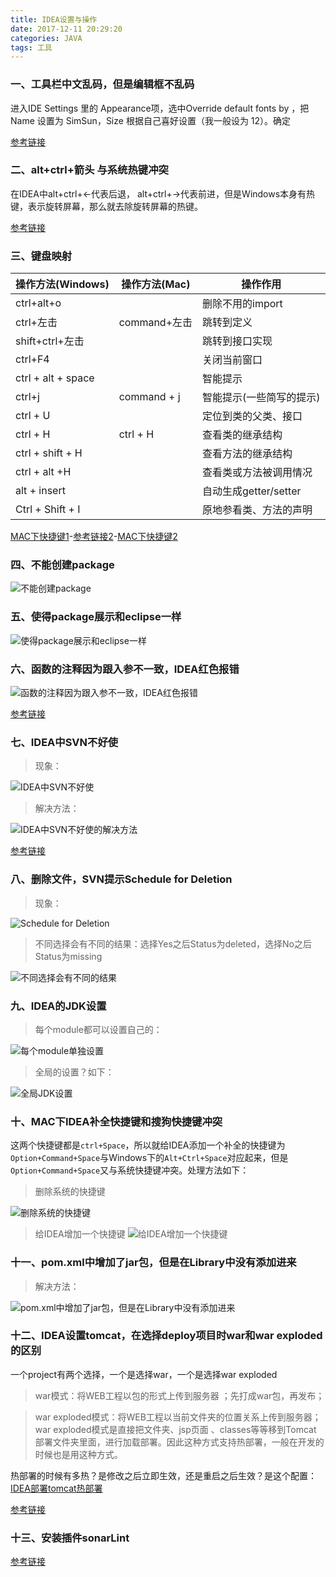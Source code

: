 ```yaml
---
title: IDEA设置与操作
date: 2017-12-11 20:29:20
categories: JAVA
tags: 工具
---
```

### 一、工具栏中文乱码，但是编辑框不乱码

进入IDE Settings 里的 Appearance项，选中Override default fonts by ，把 Name 设置为 SimSun，Size 根据自己喜好设置（我一般设为 12）。确定
<!--more-->
[参考链接](http://www.cnblogs.com/jlxuqiang/p/4083596.html)
### 二、alt+ctrl+箭头 与系统热键冲突
在IDEA中alt+ctrl+←代表后退，
alt+ctrl+→代表前进，但是Windows本身有热键，表示旋转屏幕，那么就去除旋转屏幕的热键。

[参考链接](https://jingyan.baidu.com/article/ceb9fb10dfc7c28cad2ba026.html)

### 三、键盘映射

| 操作方法(Windows)    | 操作方法(Mac)     | 操作作用           |
| ------------------- |------------------|-----------------|
| ctrl+alt+o          |                  |删除不用的import   |
| ctrl+左击            |   command+左击  |   跳转到定义|
| shift+ctrl+左击      |                 |    跳转到接口实现|
| ctrl+F4              |                 |       关闭当前窗口|
| ctrl + alt + space   |                 |   智能提示|
| ctrl+j               |command + j      |    智能提示(一些简写的提示)|
| ctrl + U             |                 |      定位到类的父类、接口   |
| ctrl + H             | ctrl + H        |       查看类的继承结构      |
| ctrl + shift + H     |                 |        查看方法的继承结构      |
| ctrl + alt +H        |                 |            查看类或方法被调用情况  |
| alt + insert         |                 |        自动生成getter/setter |
| Ctrl + Shift + I     |                 |        原地参看类、方法的声明 |

[MAC下快捷键1](http://www.ituring.com.cn/article/37792)-[参考链接2](http://blog.csdn.net/wfp458113181wfp/article/details/24579781)-[MAC下快捷键2](http://wiki.jikexueyuan.com/project/intellij-idea-tutorial/keymap-mac-introduce.html)

### 四、不能创建package
![不能创建package](https://github.com/chenbuer/markdownImgs/blob/master/blog/canNotCreatePackage.png?raw=true)

### 五、使得package展示和eclipse一样
![使得package展示和eclipse一样](https://github.com/chenbuer/markdownImgs/blob/master/blog/makePackageLikeEclipse.png?raw=true)

### 六、函数的注释因为跟入参不一致，IDEA红色报错
![函数的注释因为跟入参不一致，IDEA红色报错](https://github.com/chenbuer/markdownImgs/blob/master/blog/annotationIsRed.png?raw=true)

[参考链接](http://blog.csdn.net/river_continent/article/details/72841428)

### 七、IDEA中SVN不好使
> 现象：

![IDEA中SVN不好使](https://github.com/chenbuer/markdownImgs/blob/master/blog/ideaSvnUnuseful.png?raw=true)

> 解决方法：

![IDEA中SVN不好使的解决方法](https://github.com/chenbuer/markdownImgs/blob/master/blog/ideaSvnUnusefulSolution.png?raw=true)

[参考链接](http://blog.csdn.net/u012940983/article/details/38679667)

### 八、删除文件，SVN提示Schedule for Deletion
> 现象：

![Schedule for Deletion](https://github.com/chenbuer/markdownImgs/blob/master/blog/scheduleForDel.png?raw=true)

> 不同选择会有不同的结果：选择Yes之后Status为deleted，选择No之后Status为missing

![不同选择会有不同的结果](https://github.com/chenbuer/markdownImgs/blob/master/blog/scheduleForDelAndChooseYes.png?raw=true)

### 九、IDEA的JDK设置

> 每个module都可以设置自己的：

![每个module单独设置](https://github.com/chenbuer/markdownImgs/blob/master/blog/IDEAAddJdk.png?raw=true)

> 全局的设置？如下：

![全局JDK设置](https://github.com/chenbuer/markdownImgs/blob/master/blog/globalJdkSetting.png?raw=true)

### 十、MAC下IDEA补全快捷键和搜狗快捷键冲突
这两个快捷键都是`ctrl+Space`，所以就给IDEA添加一个补全的快捷键为`Option+Command+Space`与Windows下的`Alt+Ctrl+Space`对应起来，但是`Option+Command+Space`又与系统快捷键冲突。处理方法如下：
> 删除系统的快捷键

![删除系统的快捷键](https://github.com/chenbuer/markdownImgs/blob/master/blog/idea-completion/rmMacAltCmdSpace.png?raw=true)
> 给IDEA增加一个快捷键
![给IDEA增加一个快捷键](https://github.com/chenbuer/markdownImgs/blob/master/blog/idea-completion/addOneCutForCompletion.png?raw=true)

### 十一、pom.xml中增加了jar包，但是在Library中没有添加进来

> 解决方法：

![pom.xml中增加了jar包，但是在Library中没有添加进来](https://github.com/chenbuer/markdownImgs/blob/master/blog/IDEAMvnAutoImport.png?raw=true)


### 十二、IDEA设置tomcat，在选择deploy项目时war和war exploded的区别
一个project有两个选择，一个是选择war，一个是选择war exploded
> war模式：将WEB工程以包的形式上传到服务器 ；先打成war包，再发布；

> war exploded模式：将WEB工程以当前文件夹的位置关系上传到服务器；war exploded模式是直接把文件夹、jsp页面 、classes等等移到Tomcat 部署文件夹里面，进行加载部署。因此这种方式支持热部署，一般在开发的时候也是用这种方式。

热部署的时候有多热？是修改之后立即生效，还是重启之后生效？是这个配置：
[IDEA部署tomcat热部署](http://img.blog.csdn.net/20170223094201219?watermark/2/text/aHR0cDovL2Jsb2cuY3Nkbi5uZXQveGxnZW4xNTczODc=/font/5a6L5L2T/fontsize/400/fill/I0JBQkFCMA==/dissolve/70/gravity/SouthEast)

[参考链接](http://blog.csdn.net/linjpg/article/details/73322881)

### 十三、安装插件sonarLint
[参考链接](http://www.onstepr.com/posts/77)